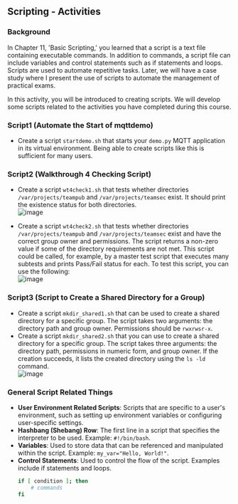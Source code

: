 ## Scripting - Activities

### Background
In Chapter 11, 'Basic Scripting,' you learned that a script is a text file containing executable commands. In addition to commands, a script file can include variables and control statements such as if statements and loops. Scripts are used to automate repetitive tasks. Later, we will have a case study where I present the use of scripts to automate the management of practical exams.

In this activity, you will be introduced to creating scripts. We will develop some scripts related to the activities you have completed during this course.

### Script1 (Automate the Start of mqttdemo)
* Create a script `startdemo.sh` that starts your `demo.py` MQTT application in its virtual environment. Being able to create scripts like this is sufficient for many users.

### Script2 (Walkthrough 4 Checking Script)
* Create a script `wt4check1.sh` that tests whether directories `/var/projects/teampub` and `/var/projects/teamsec` exist. It should print the existence status for both directories.  
  ![image](https://github.com/user-attachments/assets/f4d8e723-641b-45b1-b48c-4c1cf9af85dd)

* Create a script `wt4check2.sh` that tests whether directories `/var/projects/teampub` and `/var/projects/teamsec` exist and have the correct group owner and permissions. The script returns a non-zero value if some of the directory requirements are not met. This script could be called, for example, by a master test script that executes many subtests and prints Pass/Fail status for each. To test this script, you can use the following:  
  ![image](https://github.com/user-attachments/assets/903b2114-9855-421f-b407-0c48240996bc)

### Script3 (Script to Create a Shared Directory for a Group)
* Create a script `mkdir_shared1.sh` that can be used to create a shared directory for a specific group. The script takes two arguments: the directory path and group owner. Permissions should be `rwxrwsr-x`.
* Create a script `mkdir_shared2.sh` that you can use to create a shared directory for a specific group. The script takes three arguments: the directory path, permissions in numeric form, and group owner. If the creation succeeds, it lists the created directory using the `ls -ld` command.  
  ![image](https://github.com/user-attachments/assets/314a3050-e0ea-43e7-9efc-f4f3c6943398)

### General Script Related Things
- **User Environment Related Scripts**: Scripts that are specific to a user's environment, such as setting up environment variables or configuring user-specific settings.
- **Hashbang (Shebang) Row**: The first line in a script that specifies the interpreter to be used. Example: `#!/bin/bash`.
- **Variables**: Used to store data that can be referenced and manipulated within the script. Example: `my_var="Hello, World!"`.
- **Control Statements**: Used to control the flow of the script. Examples include if statements and loops.
  ```bash
  if [ condition ]; then
      # commands
  fi
